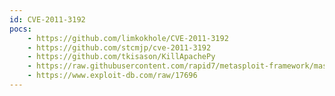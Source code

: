 ```yaml
---
id: CVE-2011-3192
pocs:
    - https://github.com/limkokhole/CVE-2011-3192
    - https://github.com/stcmjp/cve-2011-3192
    - https://github.com/tkisason/KillApachePy
    - https://raw.githubusercontent.com/rapid7/metasploit-framework/master/modules/auxiliary/dos/http/apache_range_dos.rb
    - https://www.exploit-db.com/raw/17696
---
```

